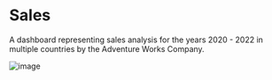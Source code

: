 # Sales
A dashboard representing sales analysis for the years 2020 - 2022 in multiple countries by the Adventure Works Company.

![image](https://github.com/TheekshithaVaratharajsarma/Sales/assets/129731048/d031bac3-db1a-44ae-925a-a715845b1253)



